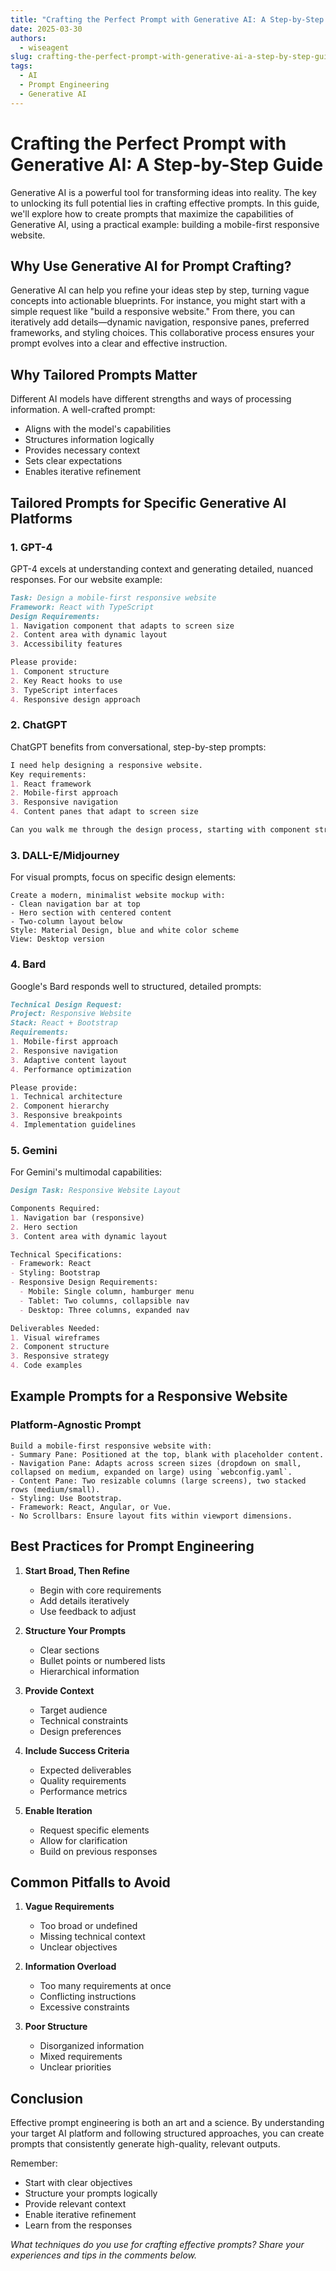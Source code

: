 ```yaml
---
title: "Crafting the Perfect Prompt with Generative AI: A Step-by-Step Guide"
date: 2025-03-30
authors:
  - wiseagent
slug: crafting-the-perfect-prompt-with-generative-ai-a-step-by-step-guide
tags:
  - AI
  - Prompt Engineering
  - Generative AI
---
```


# Crafting the Perfect Prompt with Generative AI: A Step-by-Step Guide

Generative AI is a powerful tool for transforming ideas into reality. The key to unlocking its full potential lies in crafting effective prompts. In this guide, we'll explore how to create prompts that maximize the capabilities of Generative AI, using a practical example: building a mobile-first responsive website.

<!--truncate-->

## Why Use Generative AI for Prompt Crafting?

Generative AI can help you refine your ideas step by step, turning vague concepts into actionable blueprints. For instance, you might start with a simple request like "build a responsive website." From there, you can iteratively add details—dynamic navigation, responsive panes, preferred frameworks, and styling choices. This collaborative process ensures your prompt evolves into a clear and effective instruction.

## Why Tailored Prompts Matter

Different AI models have different strengths and ways of processing information. A well-crafted prompt:
- Aligns with the model's capabilities
- Structures information logically
- Provides necessary context
- Sets clear expectations
- Enables iterative refinement

## Tailored Prompts for Specific Generative AI Platforms

### 1. **GPT-4**
GPT-4 excels at understanding context and generating detailed, nuanced responses. For our website example:
```markdown
Task: Design a mobile-first responsive website
Framework: React with TypeScript
Design Requirements:
1. Navigation component that adapts to screen size
2. Content area with dynamic layout
3. Accessibility features

Please provide:
1. Component structure
2. Key React hooks to use
3. TypeScript interfaces
4. Responsive design approach
```

### 2. **ChatGPT**
ChatGPT benefits from conversational, step-by-step prompts:
```markdown
I need help designing a responsive website.
Key requirements:
1. React framework
2. Mobile-first approach
3. Responsive navigation
4. Content panes that adapt to screen size

Can you walk me through the design process, starting with component structure?
```

### 3. **DALL-E/Midjourney**
For visual prompts, focus on specific design elements:
```
Create a modern, minimalist website mockup with:
- Clean navigation bar at top
- Hero section with centered content
- Two-column layout below
Style: Material Design, blue and white color scheme
View: Desktop version
```

### 4. **Bard**
Google's Bard responds well to structured, detailed prompts:
```markdown
Technical Design Request:
Project: Responsive Website
Stack: React + Bootstrap
Requirements:
1. Mobile-first approach
2. Responsive navigation
3. Adaptive content layout
4. Performance optimization

Please provide:
1. Technical architecture
2. Component hierarchy
3. Responsive breakpoints
4. Implementation guidelines
```

### 5. **Gemini**
For Gemini's multimodal capabilities:
```markdown
Design Task: Responsive Website Layout

Components Required:
1. Navigation bar (responsive)
2. Hero section
3. Content area with dynamic layout

Technical Specifications:
- Framework: React
- Styling: Bootstrap
- Responsive Design Requirements:
  - Mobile: Single column, hamburger menu
  - Tablet: Two columns, collapsible nav
  - Desktop: Three columns, expanded nav

Deliverables Needed:
1. Visual wireframes
2. Component structure
3. Responsive strategy
4. Code examples
```

## Example Prompts for a Responsive Website

### Platform-Agnostic Prompt
```text
Build a mobile-first responsive website with:
- Summary Pane: Positioned at the top, blank with placeholder content.
- Navigation Pane: Adapts across screen sizes (dropdown on small, collapsed on medium, expanded on large) using `webconfig.yaml`.
- Content Pane: Two resizable columns (large screens), two stacked rows (medium/small).
- Styling: Use Bootstrap.
- Framework: React, Angular, or Vue.
- No Scrollbars: Ensure layout fits within viewport dimensions.
```

## Best Practices for Prompt Engineering

1. **Start Broad, Then Refine**
   - Begin with core requirements
   - Add details iteratively
   - Use feedback to adjust

2. **Structure Your Prompts**
   - Clear sections
   - Bullet points or numbered lists
   - Hierarchical information

3. **Provide Context**
   - Target audience
   - Technical constraints
   - Design preferences

4. **Include Success Criteria**
   - Expected deliverables
   - Quality requirements
   - Performance metrics

5. **Enable Iteration**
   - Request specific elements
   - Allow for clarification
   - Build on previous responses

## Common Pitfalls to Avoid

1. **Vague Requirements**
   - Too broad or undefined
   - Missing technical context
   - Unclear objectives

2. **Information Overload**
   - Too many requirements at once
   - Conflicting instructions
   - Excessive constraints

3. **Poor Structure**
   - Disorganized information
   - Mixed requirements
   - Unclear priorities

## Conclusion

Effective prompt engineering is both an art and a science. By understanding your target AI platform and following structured approaches, you can create prompts that consistently generate high-quality, relevant outputs.

Remember:
- Start with clear objectives
- Structure your prompts logically
- Provide relevant context
- Enable iterative refinement
- Learn from the responses

*What techniques do you use for crafting effective prompts? Share your experiences and tips in the comments below.*